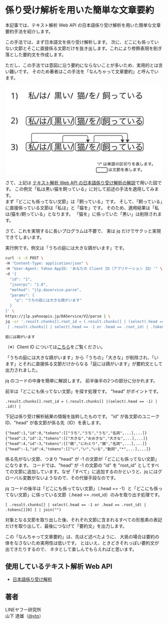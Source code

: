 # 係り受け解析を用いた簡単な文章要約

本記事では、テキスト解析 Web API の日本語係り受け解析を用いた簡単な文章要約手法を紹介します。

この手法では、まず日本語文を係り受け解析します。
次に、どこにも係っていない文節とそこに直接係る文節だけを抜き出します。これにより修飾表現を削ぎ落とした要約文を作成します。

ただし、この手法では意図に沿う要約にならないことが多いため、実用的とは言い難いです。
そのため著者はこの手法を「なんちゃって文章要約」と呼んでいます。

<img src="../02_API_Specifications/images/05_DAService_fig.png" width="600px">

さて、上記は
[テキスト解析 Web API の日本語係り受け解析の解説](../02_API_Specifications/05_DAService.md)で用いた図です。
この例文「私は黒い猫を飼っている」に対して前述の手法を適用してみます。  
まず「どこにも係ってない文節」は「飼っている」です。
そして、「飼っている」に直接係っている文節は「私は」と「猫を」です。
そのため、適用結果は「私は/猫を/飼っている」となります。
「猫を」に係っていた「黒い」は削除されます。

さて、これを実現するに長いプログラムは不要で、
実は jq だけでサクッと実現できてしまいます。

実行例です。例文は「うちの庭には大きな鶏がいます」です。

```bash
curl -s -X POST \
-H "Content-Type: application/json" \
-H "User-Agent: Yahoo AppID: 'あなたの Client ID（アプリケーション ID）'" \
-d '{
  "id": "1",
  "jsonrpc": "2.0",
  "method": "jlp.daservice.parse",
  "params": {
    "q": "うちの庭には大きな鶏がいます"
  }
}' \
https://jlp.yahooapis.jp/DAService/V2/parse | \
jq -cr '.result.chunks[].root_id = (.result.chunks[] | (select(.head == -1) | .id)) |
 [ .result.chunks[] | select(.head == -1 or .head == .root_id) | .tokens[][0] ] | join("")'
```

```
庭には鶏がいます
```

（※）Client ID については[こちら](../02_API_Specifications/00_Overview.md#client-id%E3%82%A2%E3%83%97%E3%83%AA%E3%82%B1%E3%83%BC%E3%82%B7%E3%83%A7%E3%83%B3id)をご覧ください。

「うちの庭には大きな鶏がいます」から「うちの」「大きな」が削除され、「います」とそれに直接係る文節だけからなる「庭には鶏がいます」が要約文として出力されました。

jq のコードの中身を簡単に解説します。
前半後半の2つの部分に分かれます。

前半は「どこにも係ってない文節」を探す処理です。
"head" がポイントです。

```
.result.chunks[].root_id = (.result.chunks[] |(select(.head == -1) | .id)) |
```

下記は係り受け解析結果の情報を抜粋したものです。
"id" が各文節のユニーク ID、"head" が各文節が係る先（ID）を表します。

```
{"head":1,"id":0,"tokens":[["うち","うち","うち","名詞",...],...]}
{"head":3,"id":2,"tokens":[["大きな","おおきな","大きな",...],...]}
{"head":4,"id":3,"tokens":[["鶏","にわとり","鶏","名詞",...],...]}
{"head":-1,"id":4,"tokens":[["い","い","いる","動詞","*",...],...]}
```

係る先がない文節、つまり "head" が -1 の文節が「どこにも係ってない文節」になります。
コードでは、"head" が -1 の文節の "id" を "root_id" としてすべての文節に追加しています。なぜ「すべて」に追加するのかというと、jq にはグローバル変数がないようなので、その代替手段なのです。

jq コードの後半は「どこにも係ってない文節」（.head == -1）と「どこにも係ってない文節」に係っている文節（.head == .root_id）のみを取り出す処理です。

```
[ .result.chunks[] | select(.head == -1 or .head == .root_id) | .tokens[][0] ] | join("")
```

対象となる文節を取り出した後、それぞれ文節に含まれるすべての形態素の表記だけを取り出して、最後につなげて「要約文」を出力します。

この「なんちゃって文章要約」は、先ほど述べたように、
大抵の場合は要約の体をなさないため実用性は低いです。
とはいえ、ときどきそれっぽい要約文が出てきたりするので、
ネタとして楽しんでもらえればと思います。

## 使用しているテキスト解析 Web API

- [日本語係り受け解析](../02_API_Specifications/05_DAService.md)

## 著者

LINEヤフー研究所  
山下 達雄（[@yto](https://x.com/yto)）
